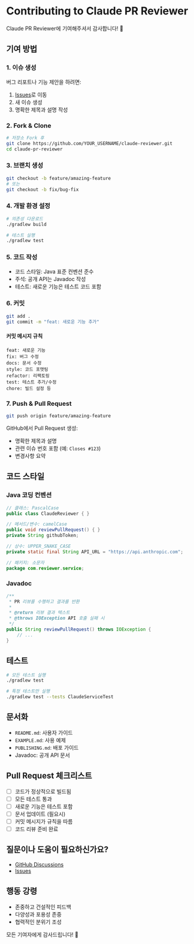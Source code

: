 # Contributing to Claude PR Reviewer

Claude PR Reviewer에 기여해주셔서 감사합니다! 🎉

## 기여 방법

### 1. 이슈 생성
버그 리포트나 기능 제안을 하려면:
1. [Issues](https://github.com/chanani/claude-pr-reviewer/issues)로 이동
2. 새 이슈 생성
3. 명확한 제목과 설명 작성

### 2. Fork & Clone
```bash
# 저장소 Fork 후
git clone https://github.com/YOUR_USERNAME/claude-reviewer.git
cd claude-pr-reviewer
```

### 3. 브랜치 생성
```bash
git checkout -b feature/amazing-feature
# 또는
git checkout -b fix/bug-fix
```

### 4. 개발 환경 설정
```bash
# 의존성 다운로드
./gradlew build

# 테스트 실행
./gradlew test
```

### 5. 코드 작성
- 코드 스타일: Java 표준 컨벤션 준수
- 주석: 공개 API는 Javadoc 작성
- 테스트: 새로운 기능은 테스트 코드 포함

### 6. 커밋
```bash
git add .
git commit -m "feat: 새로운 기능 추가"
```

#### 커밋 메시지 규칙
```
feat: 새로운 기능
fix: 버그 수정
docs: 문서 수정
style: 코드 포맷팅
refactor: 리팩토링
test: 테스트 추가/수정
chore: 빌드 설정 등
```

### 7. Push & Pull Request
```bash
git push origin feature/amazing-feature
```

GitHub에서 Pull Request 생성:
- 명확한 제목과 설명
- 관련 이슈 번호 포함 (예: `Closes #123`)
- 변경사항 요약

## 코드 스타일

### Java 코딩 컨벤션
```java
// 클래스: PascalCase
public class ClaudeReviewer { }

// 메서드/변수: camelCase
public void reviewPullRequest() { }
private String githubToken;

// 상수: UPPER_SNAKE_CASE
private static final String API_URL = "https://api.anthropic.com";

// 패키지: 소문자
package com.reviewer.service;
```

### Javadoc
```java
/**
 * PR 리뷰를 수행하고 결과를 반환
 *
 * @return 리뷰 결과 텍스트
 * @throws IOException API 호출 실패 시
 */
public String reviewPullRequest() throws IOException {
    // ...
}
```

## 테스트

```bash
# 모든 테스트 실행
./gradlew test

# 특정 테스트만 실행
./gradlew test --tests ClaudeServiceTest
```

## 문서화

- `README.md`: 사용자 가이드
- `EXAMPLE.md`: 사용 예제
- `PUBLISHING.md`: 배포 가이드
- Javadoc: 공개 API 문서

## Pull Request 체크리스트

- [ ] 코드가 정상적으로 빌드됨
- [ ] 모든 테스트 통과
- [ ] 새로운 기능은 테스트 포함
- [ ] 문서 업데이트 (필요시)
- [ ] 커밋 메시지가 규칙을 따름
- [ ] 코드 리뷰 준비 완료

## 질문이나 도움이 필요하신가요?

- [GitHub Discussions](https://github.com/chanani/claude-pr-reviewer/discussions)
- [Issues](https://github.com/chanani/claude-pr-reviewer/issues)

## 행동 강령

- 존중하고 건설적인 피드백
- 다양성과 포용성 존중
- 협력적인 분위기 조성

모든 기여자에게 감사드립니다! 🙏
